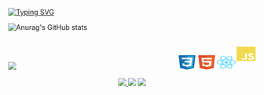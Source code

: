 [![Typing SVG](https://readme-typing-svg.herokuapp.com/?color=00bfbf&size=35&center=true&vCenter=true&width=1000&lines=HELLO,+My+name+is+Renan+Santos;I+am+from+Rio+de+Janeiro+-+Brasil;Be+Welcome!+:%29)](https://git.io/typing-svg)

![Anurag's GitHub stats](https://github-readme-stats.vercel.app/api?username=renanc8&count_private=true&show_icons=true&theme=algolia)

<div style="display: inline_block"><br>
  <img align="right" alt="Rafa-Js" height="30" width="40" src="https://raw.githubusercontent.com/devicons/devicon/master/icons/javascript/javascript-plain.svg"><br>
  <img align="right" alt="Rafa-React" height="30" width="40" src="https://raw.githubusercontent.com/devicons/devicon/master/icons/react/react-original.svg">
  <img align="right" alt="Rafa-HTML" height="30" width="40" src="https://raw.githubusercontent.com/devicons/devicon/master/icons/html5/html5-original.svg">
  <img align="right" alt="Rafa-CSS" height="30" width="40" src="https://raw.githubusercontent.com/devicons/devicon/master/icons/css3/css3-original.svg">
  
</div>

</div>
<p align="left">
  <img src="https://github-profile-trophy.vercel.app/?username=renanc8&theme=algolia&row=2&no-bg=true&column=3&margin-w=15&margin-h=15" />
<p/>

<div align="center">  
<a href="https://www.instagram.com/renan_c8/" target="_blank"><img src="https://img.shields.io/badge/-Instagram-%23E4405F?style=for-the-badge&logo=instagram&logoColor=white"</a>
<a href="https://www.linkedin.com/in/renansantos-c8/" target="_blank"><img src="https://img.shields.io/badge/-LinkedIn-%230077B5?style=for-the-badge&logo=linkedin&logoColor=white" target="_blank"></a> 
<a href = "mailto:renan.santos.c8@gmail.com"><img src="https://img.shields.io/badge/-Gmail-%23333?style=for-the-badge&logo=gmail&logoColor=white" target="_blank"></a>  
</div> 
 
